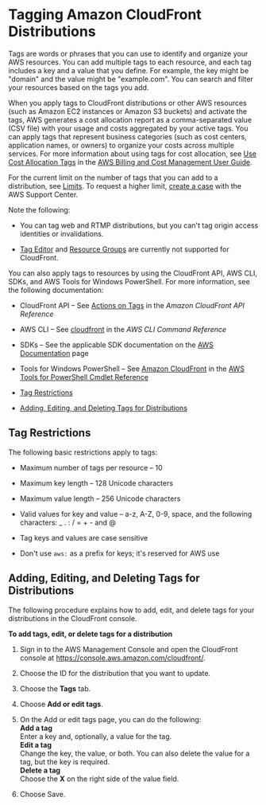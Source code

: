 # Tagging Amazon CloudFront Distributions<a name="tagging"></a>

Tags are words or phrases that you can use to identify and organize your AWS resources\. You can add multiple tags to each resource, and each tag includes a key and a value that you define\. For example, the key might be "domain" and the value might be "example\.com"\. You can search and filter your resources based on the tags you add\. 

When you apply tags to CloudFront distributions or other AWS resources \(such as Amazon EC2 instances or Amazon S3 buckets\) and activate the tags, AWS generates a cost allocation report as a comma\-separated value \(CSV file\) with your usage and costs aggregated by your active tags\. You can apply tags that represent business categories \(such as cost centers, application names, or owners\) to organize your costs across multiple services\. For more information about using tags for cost allocation, see [Use Cost Allocation Tags](http://docs.aws.amazon.com/awsaccountbilling/latest/aboutv2/cost-alloc-tags.html) in the [AWS Billing and Cost Management User Guide](http://docs.aws.amazon.com/awsaccountbilling/latest/aboutv2/)\.

For the current limit on the number of tags that you can add to a distribution, see [Limits](cloudfront-limits.md)\. To request a higher limit, [create a case](https://console.aws.amazon.com/support/home#/case/create?issueType=service-limit-increase&limitType=service-code-cloudfront-distributions) with the AWS Support Center\.

Note the following:

+ You can tag web and RTMP distributions, but you can't tag origin access identities or invalidations\.

+ [Tag Editor](http://docs.aws.amazon.com/awsconsolehelpdocs/latest/gsg/tag-editor.html) and [Resource Groups](http://docs.aws.amazon.com/awsconsolehelpdocs/latest/gsg/resource-groups.html) are currently not supported for CloudFront\.

You can also apply tags to resources by using the CloudFront API, AWS CLI, SDKs, and AWS Tools for Windows PowerShell\. For more information, see the following documentation:

+ CloudFront API – See [Actions on Tags](http://docs.aws.amazon.com/cloudfront/latest/APIReference/actions-tags.html) in the *Amazon CloudFront API Reference*

+ AWS CLI – See [cloudfront](http://docs.aws.amazon.com/cli/latest/reference/cloudfront/index.html) in the *AWS CLI Command Reference*

+ SDKs – See the applicable SDK documentation on the [AWS Documentation](http://docs.aws.amazon.com/) page

+ Tools for Windows PowerShell – See [Amazon CloudFront](http://docs.aws.amazon.com/powershell/latest/reference/items/Amazon_CloudFront_cmdlets.html) in the [AWS Tools for PowerShell Cmdlet Reference](http://docs.aws.amazon.com/powershell/latest/reference/)


+ [Tag Restrictions](#tagging-restrictions)
+ [Adding, Editing, and Deleting Tags for Distributions](#tagging-add-edit-delete)

## Tag Restrictions<a name="tagging-restrictions"></a>

The following basic restrictions apply to tags:

+ Maximum number of tags per resource – 10

+ Maximum key length – 128 Unicode characters

+ Maximum value length – 256 Unicode characters

+ Valid values for key and value – a\-z, A\-Z, 0\-9, space, and the following characters: \_ \. : / = \+ \- and @

+ Tag keys and values are case sensitive

+ Don't use `aws:` as a prefix for keys; it's reserved for AWS use

## Adding, Editing, and Deleting Tags for Distributions<a name="tagging-add-edit-delete"></a>

The following procedure explains how to add, edit, and delete tags for your distributions in the CloudFront console\.<a name="tagging-add-edit-delete-procedure"></a>

**To add tags, edit, or delete tags for a distribution**

1. Sign in to the AWS Management Console and open the CloudFront console at [https://console\.aws\.amazon\.com/cloudfront/](https://console.aws.amazon.com/cloudfront/)\.

1. Choose the ID for the distribution that you want to update\.

1. Choose the **Tags** tab\.

1. Choose **Add or edit tags**\.

1. On the Add or edit tags page, you can do the following:  
**Add a tag**  
Enter a key and, optionally, a value for the tag\.  
**Edit a tag**  
Change the key, the value, or both\. You can also delete the value for a tag, but the key is required\.  
**Delete a tag**  
Choose the **X** on the right side of the value field\.

1. Choose Save\.